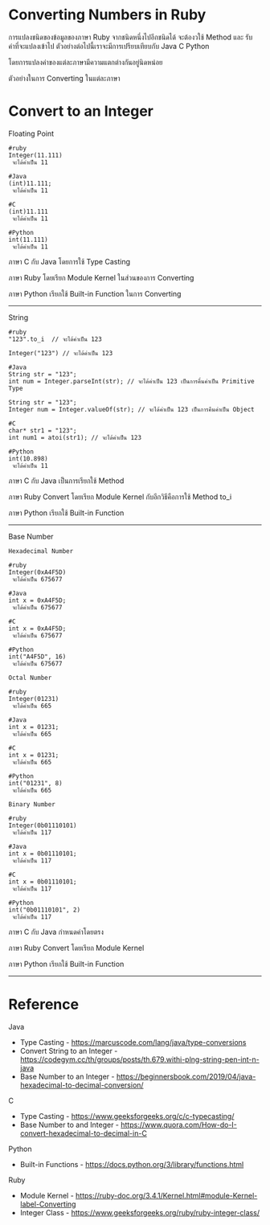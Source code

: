 # Converting Numbers in Ruby

การแปลงชนิดของข้อมูลของภาษา Ruby จากชนิดหนึ่งไปอีกชนิดได้ จะต้องวใช้ Method และ รับค่าที่จะแปลงเข้าไป
ตัวอย่างต่อไปนี้เราจะมีการเปรียบเทียบกับ Java C Python

โดยการแปลงค่าของแต่ละภาษามีความแตกต่างกันอยู่นิดหน่อย 

ตัวอย่างในการ Converting ในแต่ละภาษา

# Convert to an Integer

Floating Point

```
#ruby
Integer(11.111)
 จะได้ค่าเป็น 11

#Java
(int)11.111;
 จะได้ค่าเป็น 11

#C
(int)11.111
 จะได้ค่าเป็น 11

#Python
int(11.111)
 จะได้ค่าเป็น 11
```

ภาษา C กับ Java โดยการใช้ Type Casting

ภาษา Ruby โดยเรียก Module Kernel ในส่วนของการ Converting

ภาษา Python เรียกใช้ Built-in Function ในการ Converting

___

String

```
#ruby
"123".to_i  // จะได้ค่าเป็น 123

Integer("123") // จะได้ค่าเป็น 123

#Java
String str = "123";
int num = Integer.parseInt(str); // จะได้ค่าเป็น 123 เป็นการคื่นค่าเป็น Primitive Type
 
String str = "123";
Integer num = Integer.valueOf(str); // จะได้ค่าเป็น 123 เป็นการคืนค่าเป็น Object
 
#C
char* str1 = "123";
int num1 = atoi(str1); // จะได้ค่าเป็น 123

#Python
int(10.898)
 จะได้ค่าเป็น 11
```

ภาษา C กับ Java เป็นการเรียกใช้ Method

ภาษา Ruby Convert โดยเรียก Module Kernel กับอีกวิธีคือการใช้ Method to_i

ภาษา Python เรียกใช้ Built-in Function

___

Base Number

```
Hexadecimal Number

#ruby
Integer(0xA4F5D)
 จะได้ค่าเป็น 675677

#Java
int x = 0xA4F5D;
 จะได้ค่าเป็น 675677

#C
int x = 0xA4F5D;
 จะได้ค่าเป็น 675677

#Python
int("A4F5D", 16)
 จะได้ค่าเป็น 675677

Octal Number

#ruby
Integer(01231)
 จะได้ค่าเป็น 665

#Java
int x = 01231;
 จะได้ค่าเป็น 665

#C
int x = 01231;
 จะได้ค่าเป็น 665

#Python
int("01231", 8)
 จะได้ค่าเป็น 665

Binary Number

#ruby
Integer(0b01110101)
 จะได้ค่าเป็น 117

#Java
int x = 0b01110101;
 จะได้ค่าเป็น 117

#C
int x = 0b01110101;
 จะได้ค่าเป็น 117

#Python
int("0b01110101", 2)
 จะได้ค่าเป็น 117
```

ภาษา C กับ Java กำหนดค่าโดยตรง

ภาษา Ruby Convert โดยเรียก Module Kernel

ภาษา Python เรียกใช้ Built-in Function

___

# Reference

Java 
- Type Casting - https://marcuscode.com/lang/java/type-conversions
- Convert String to an Integer - https://codegym.cc/th/groups/posts/th.679.withi-plng-string-pen-int-n-java
- Base Number to an Integer - https://beginnersbook.com/2019/04/java-hexadecimal-to-decimal-conversion/

C 
- Type Casting - https://www.geeksforgeeks.org/c/c-typecasting/
- Base Number to and Integer - https://www.quora.com/How-do-I-convert-hexadecimal-to-decimal-in-C

Python 
- Built-in Functions - https://docs.python.org/3/library/functions.html

Ruby 
- Module Kernel - https://ruby-doc.org/3.4.1/Kernel.html#module-Kernel-label-Converting
- Integer Class - https://www.geeksforgeeks.org/ruby/ruby-integer-class/

